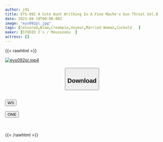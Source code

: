 ```yaml
---
author: j91
title: EYS-092 A Cute Aunt Writhing In A Fine Macho's Gun Thrust Vol.8
date: 2023-08-19T00:00:00Z
image: "eys092pl.jpg"
tags: [Censored,Blow,Creampie,Voyeur,Married Woman,Cuckold	 ]
maker: [STUDIO I’s / Mousozoku  ]
actress: []
---
```



{{< rawhtml >}}

<div class="video" data-videoid="zzcqf3jwh8kz">
    <a href="javascript:;">
        <img src="https://my.j91.asia/posts/eys092pl/eys092pl.jpg" width="WIDTH" height="HEIGHT" alt="eys092pl.mp4" loading="lazy">
    </a>
</div>

<script type="text/javascript" src="https://j91.asia/asset/on-demand-ws.js"></script>

<br>
  <link rel="stylesheet" href="https://j91.asia/asset/bs5.css">
  
  <center>
  <button class="btn btn-primary" type="button" data-bs-toggle="collapse" data-bs-target=".multi-collapse" aria-expanded="false" aria-controls="multiCollapseExample1 multiCollapseExample2"><h2>Download</h2></button></center>
</p>
<div class="row">
  <div class="col">
    <div class="collapse multi-collapse" id="multiCollapseExample1">
      <div class="card card-body">
	      	      <br>
<div class="buttons">  
<a href="https://wolfstream.tv/zzcqf3jwh8kz"><button class="btn-hover color-3"><i class="fa fa-download"></i> WS</button></a></div>
    </div>
  </div>
</div>
  <div class="col">
    <div class="collapse multi-collapse" id="multiCollapseExample2">
      <div class="card card-body">
	      <br>
<div class="buttons">
    <a href="https://oneupload.to/4ruohbzy1u1n"><button class="btn-hover color-9"><i class="fa fa-download"></i> ONE</button></a></div>
<br><br>
      </div>
    </div>
  </div>
</div>

{{< /rawhtml >}}